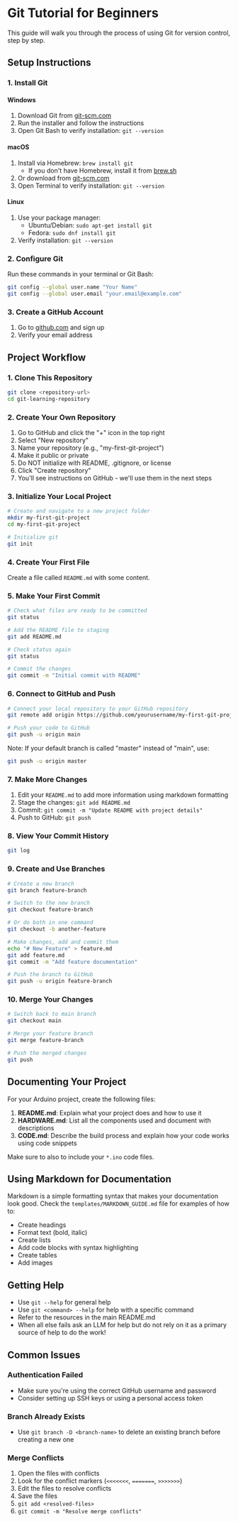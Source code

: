 # Git Tutorial for Beginners

This guide will walk you through the process of using Git for version control, step by step.

## Setup Instructions

### 1. Install Git

#### Windows
1. Download Git from [git-scm.com](https://git-scm.com/download/win)
2. Run the installer and follow the instructions
3. Open Git Bash to verify installation: `git --version`

#### macOS
1. Install via Homebrew: `brew install git`
   - If you don't have Homebrew, install it from [brew.sh](https://brew.sh/)
2. Or download from [git-scm.com](https://git-scm.com/download/mac)
3. Open Terminal to verify installation: `git --version`

#### Linux
1. Use your package manager:
   - Ubuntu/Debian: `sudo apt-get install git`
   - Fedora: `sudo dnf install git`
2. Verify installation: `git --version`

### 2. Configure Git

Run these commands in your terminal or Git Bash:

```bash
git config --global user.name "Your Name"
git config --global user.email "your.email@example.com"
```

### 3. Create a GitHub Account

1. Go to [github.com](https://github.com) and sign up
2. Verify your email address

## Project Workflow

### 1. Clone This Repository

```bash
git clone <repository-url>
cd git-learning-repository
```

### 2. Create Your Own Repository

1. Go to GitHub and click the "+" icon in the top right
2. Select "New repository"
3. Name your repository (e.g., "my-first-git-project")
4. Make it public or private
5. Do NOT initialize with README, .gitignore, or license
6. Click "Create repository"
7. You'll see instructions on GitHub - we'll use them in the next steps

### 3. Initialize Your Local Project

```bash
# Create and navigate to a new project folder
mkdir my-first-git-project
cd my-first-git-project

# Initialize git
git init
```

### 4. Create Your First File

Create a file called `README.md` with some content.


### 5. Make Your First Commit

```bash
# Check what files are ready to be committed
git status

# Add the README file to staging
git add README.md

# Check status again
git status

# Commit the changes
git commit -m "Initial commit with README"
```

### 6. Connect to GitHub and Push

```bash
# Connect your local repository to your GitHub repository
git remote add origin https://github.com/yourusername/my-first-git-project.git

# Push your code to GitHub
git push -u origin main
```

Note: If your default branch is called "master" instead of "main", use:
```bash
git push -u origin master
```

### 7. Make More Changes

1. Edit your `README.md` to add more information using markdown formatting
2. Stage the changes: `git add README.md`
3. Commit: `git commit -m "Update README with project details"`
4. Push to GitHub: `git push`

### 8. View Your Commit History

```bash
git log
```

### 9. Create and Use Branches

```bash
# Create a new branch
git branch feature-branch

# Switch to the new branch
git checkout feature-branch

# Or do both in one command
git checkout -b another-feature

# Make changes, add and commit them
echo "# New Feature" > feature.md
git add feature.md
git commit -m "Add feature documentation"

# Push the branch to GitHub
git push -u origin feature-branch
```

### 10. Merge Your Changes

```bash
# Switch back to main branch
git checkout main

# Merge your feature branch
git merge feature-branch

# Push the merged changes
git push
```

## Documenting Your Project

For your Arduino project, create the following files:

1. **README.md**: Explain what your project does and how to use it
2. **HARDWARE.md**: List all the components used and document with descriptions
3. **CODE.md**: Describe the build process and explain how your code works using code snippets

Make sure to also to include your `*.ino` code files.

## Using Markdown for Documentation

Markdown is a simple formatting syntax that makes your documentation look good. Check the `templates/MARKDOWN_GUIDE.md` file for examples of how to:

- Create headings
- Format text (bold, italic)
- Create lists
- Add code blocks with syntax highlighting
- Create tables
- Add images

## Getting Help

- Use `git --help` for general help
- Use `git <command> --help` for help with a specific command
- Refer to the resources in the main README.md
- When all else fails ask an LLM for help but do not rely on it as a primary source of help to do the work!

## Common Issues

### Authentication Failed
- Make sure you're using the correct GitHub username and password
- Consider setting up SSH keys or using a personal access token

### Branch Already Exists
- Use `git branch -D <branch-name>` to delete an existing branch before creating a new one

### Merge Conflicts
1. Open the files with conflicts
2. Look for the conflict markers (`<<<<<<<`, `=======`, `>>>>>>>`)
3. Edit the files to resolve conflicts
4. Save the files
5. `git add <resolved-files>`
6. `git commit -m "Resolve merge conflicts"` 
